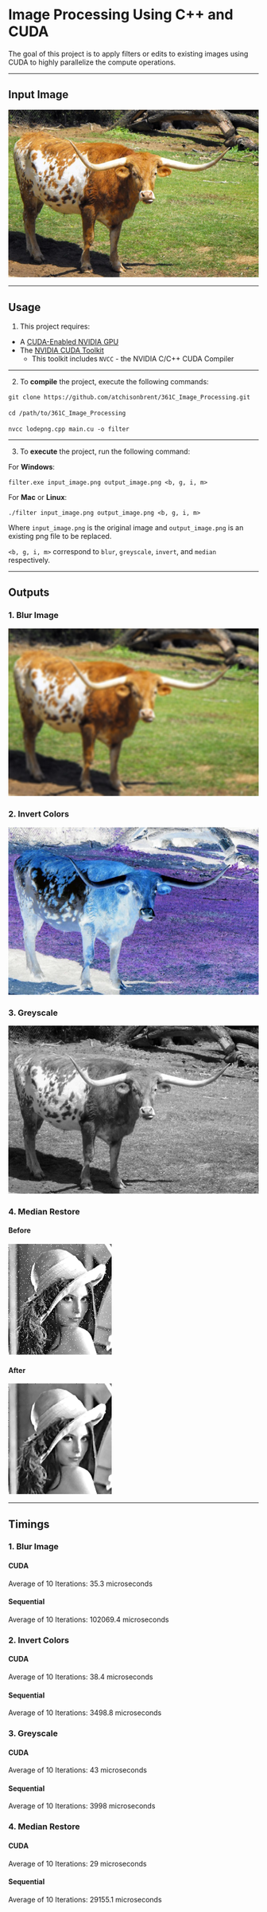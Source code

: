 # Image Processing Using C++ and CUDA
The goal of this project is to apply filters or edits to existing images using CUDA to highly parallelize the compute operations.

***

## Input Image
![Bevo](/images/bevo.png)

***

## Usage
1. This project requires:
* A [CUDA-Enabled NVIDIA GPU](https://developer.nvidia.com/cuda-gpus)
* The [NVIDIA CUDA Toolkit](https://developer.nvidia.com/cuda-toolkit)
  * This toolkit includes `NVCC` - the NVIDIA C/C++ CUDA Compiler
---
2. To **compile** the project, execute the following commands:
```
git clone https://github.com/atchisonbrent/361C_Image_Processing.git

cd /path/to/361C_Image_Processing

nvcc lodepng.cpp main.cu -o filter
```
---
3. To **execute** the project, run the following command:

For **Windows**:
```
filter.exe input_image.png output_image.png <b, g, i, m>
```
For **Mac** or **Linux**:
```
./filter input_image.png output_image.png <b, g, i, m>
```
Where `input_image.png` is the original image and `output_image.png` is an existing png file to be replaced.

`<b, g, i, m>` correspond to `blur`, `greyscale`, `invert`, and `median` respectively.

***

## Outputs 
### 1. Blur Image
![Blur](/images/blurbevo.png)
### 2. Invert Colors
![Invert](/images/evilbevo.png)
### 3. Greyscale
![Greyscale](/images/greybevo.png)
### 4. Median Restore
#### Before
![Input](/images/med_before.png)
#### After
![Output](/images/med_after.png)

***

## Timings
### 1. Blur Image
#### CUDA
Average of 10 Iterations: 35.3 microseconds
#### Sequential
Average of 10 Iterations: 102069.4 microseconds
### 2. Invert Colors
#### CUDA
Average of 10 Iterations: 38.4 microseconds
#### Sequential
Average of 10 Iterations:  3498.8 microseconds
### 3. Greyscale
#### CUDA
Average of 10 Iterations: 43 microseconds
#### Sequential
Average of 10 Iterations: 3998 microseconds
### 4. Median Restore
#### CUDA
Average of 10 Iterations: 29 microseconds
#### Sequential
Average of 10 Iterations: 29155.1 microseconds